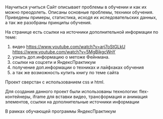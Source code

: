 Научиться учиться
Сайт описывает проблемы в обучении и как их можно преодолеть.
Описаны основные проблемы, техники обучения. Приведены примеры, статистика, исходя их иследовательских данных, а так же разобраны принципы обучения. 

На странице есть ссылки на источники дополнительной информации по теме: 
1) видео https://www.youtube.com/watch?v=arj7oStGLkU https://www.youtube.com/watch?v=5MgBikgcWnY
2) узнать доп.информацию о метоже Фейнмана.
3) ссылки на соцсети и ЯндексПрактикум
4) получение доп.информации о техниках и лайфхаках обучения
5) а так же возможность купить книгу по теме сайта

Проект сверстан с использованием css и html.

Для создания данного проект были использованы технологии: flex-контейнеры, iframe для вставки видео, трансформация и анимация элементов, ссылки на дополнительные источники информации
 
В рамках обучающей программы ЯндексПрактикум